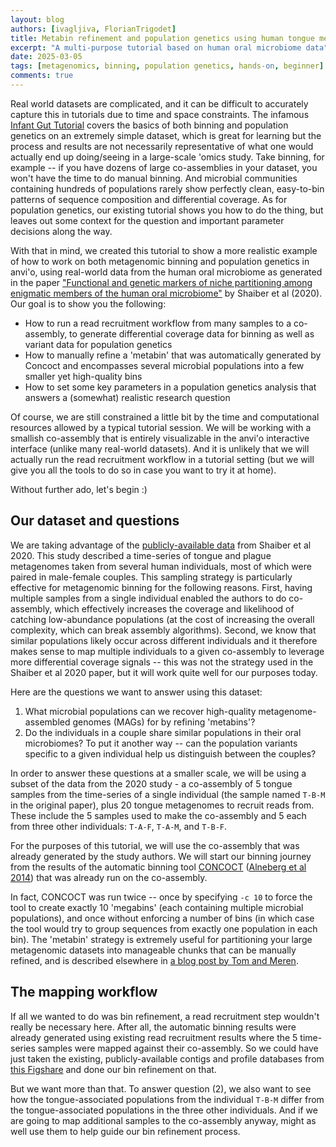 ```yaml
---
layout: blog
authors: [ivagljiva, FlorianTrigodet]
title: Metabin refinement and population genetics using human tongue metagenomes
excerpt: "A multi-purpose tutorial based on human oral microbiome data"
date: 2025-03-05
tags: [metagenomics, binning, population genetics, hands-on, beginner]
comments: true
---
```


Real world datasets are complicated, and it can be difficult to accurately capture this in tutorials due to time and space constraints. The infamous [Infant Gut Tutorial](https://merenlab.org/tutorials/infant-gut/) covers the basics of both binning and population genetics on an extremely simple dataset, which is great for learning but the process and results are not necessarily representative of what one would actually end up doing/seeing in a large-scale 'omics study. Take binning, for example -- if you have dozens of large co-assemblies in your dataset, you won't have the time to do manual binning. And microbial communities containing hundreds of populations rarely show perfectly clean, easy-to-bin patterns of sequence composition and differential coverage. As for population genetics, our existing tutorial shows you how to do the thing, but leaves out some context for the question and important parameter decisions along the way.

With that in mind, we created this tutorial to show a more realistic example of how to work on both metagenomic binning and population genetics in anvi'o, using real-world data from the human oral microbiome as generated in the paper ["Functional and genetic markers of niche partitioning among enigmatic members of the human oral microbiome"](https://genomebiology.biomedcentral.com/articles/10.1186/s13059-020-02195-w) by Shaiber et al (2020). Our goal is to show you the following:

- How to run a read recruitment workflow from many samples to a co-assembly, to generate differential coverage data for binning as well as variant data for population genetics
- How to manually refine a 'metabin' that was automatically generated by Concoct and encompasses several microbial populations into a few smaller yet high-quality bins
- How to set some key parameters in a population genetics analysis that answers a (somewhat) realistic research question

Of course, we are still constrained a little bit by the time and computational resources allowed by a typical tutorial session. We will be working with a smallish co-assembly that is entirely visualizable in the anvi'o interactive interface (unlike many real-world datasets). And it is unlikely that we will actually run the read recruitment workflow in a tutorial setting (but we will give you all the tools to do so in case you want to try it at home).

Without further ado, let's begin :)

## Our dataset and questions

We are taking advantage of the [publicly-available data](https://merenlab.org/data/#niche-partitioning-in-the-human-oral-cavity) from Shaiber et al 2020. This study described a time-series of tongue and plague metagenomes taken from several human individuals, most of which were paired in male-female couples. This sampling strategy is particularly effective for metagenomic binning for the following reasons. First, having multiple samples from a single individual enabled the authors to do co-assembly, which effectively increases the coverage and likelihood of catching low-abundance populations (at the cost of increasing the overall complexity, which can break assembly algorithms). Second, we know that similar populations likely occur across different individuals and it therefore makes sense to map multiple individuals to a given co-assembly to leverage more differential coverage signals -- this was not the strategy used in the Shaiber et al 2020 paper, but it will work quite well for our purposes today.

Here are the questions we want to answer using this dataset:

1. What microbial populations can we recover high-quality metagenome-assembled genomes (MAGs) for by refining 'metabins'?
2. Do the individuals in a couple share similar populations in their oral microbiomes? To put it another way -- can the population variants specific to a given individual help us distinguish between the couples?

In order to answer these questions at a smaller scale, we will be using a subset of the data from the 2020 study - a co-assembly of 5 tongue samples from the time-series of a single individual (the sample named `T-B-M` in the original paper), plus 20 tongue metagenomes to recruit reads from. These include the 5 samples used to make the co-assembly and 5 each from three other individuals: `T-A-F`, `T-A-M`, and `T-B-F`.

For the purposes of this tutorial, we will use the co-assembly that was already generated by the study authors. We will start our binning journey from the results of the automatic binning tool [CONCOCT](https://github.com/BinPro/CONCOCT) ([Alneberg et al 2014](https://www.nature.com/articles/nmeth.3103)) that was already run on the co-assembly. 

In fact, CONCOCT was run twice -- once by specifying `-c 10` to force the tool to create exactly 10 'megabins' (each containing multiple microbial populations), and once without enforcing a number of bins (in which case the tool would try to group sequences from exactly one population in each bin). The 'metabin' strategy is extremely useful for partitioning your large metagenomic datasets into manageable chunks that can be manually refined, and is described elsewhere in [a blog post by Tom and Meren](https://anvio.org/blog/constrained-binning/).

## The mapping workflow

If all we wanted to do was bin refinement, a read recruitment step wouldn't really be necessary here. After all, the automatic binning results were already generated using existing read recruitment results where the 5 time-series samples were mapped against their co-assembly. So we could have just taken the existing, publicly-available contigs and profile databases from [this Figshare](https://figshare.com/articles/dataset/Anvi_o_profiles_per_individual/12217802) and done our bin refinement on that. 

But we want more than that. To answer question (2), we also want to see how the tongue-associated populations from the individual `T-B-M` differ from the tongue-associated populations in the three other individuals. And if we are going to map additional samples to the co-assembly anyway, might as well use them to help guide our bin refinement process.

